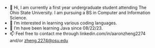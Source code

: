 - 👋 Hi, I am currently a first year undergraduate student attending The Ohio State University. I am pursuing a BS in Computer and Information Science.
- 👀 I’m interested in learning various coding languages. 
- 🌱 I’m have been learning Java since 08/22/23.
- 📫 Feel free to contact me through linkedin.com/in/aaronzheng2274 and/or zheng.2274@osu.edu

<!---
aaronzzheng/aaronzzheng is a ✨ special ✨ repository because its `README.md` (this file) appears on your GitHub profile.
You can click the Preview link to take a look at your changes.
--->
